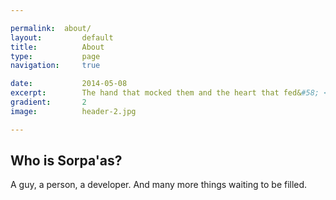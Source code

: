 ```yaml
---

permalink:  about/
layout:			default
title:  		About
type:			page
navigation: 	true

date:   		2014-05-08
excerpt: 		The hand that mocked them and the heart that fed&#58; <br>And on the pedestal these words appear&#58;<br>'My name is sorpa'as, king of kings&#58;<br>Look on my works, ye Mighty, and laugh!'
gradient: 		2
image: 			header-2.jpg

---
```


## Who is Sorpa'as?

A guy, a person, a developer. And many more things waiting to be filled.